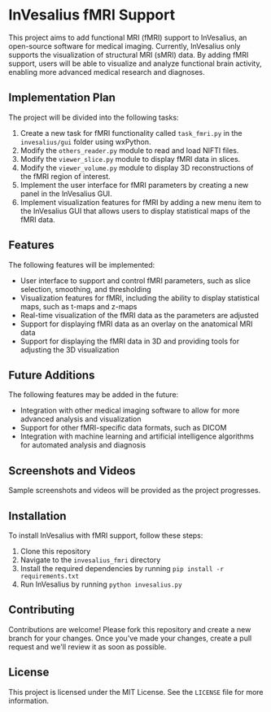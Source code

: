 
# InVesalius fMRI Support

This project aims to add functional MRI (fMRI) support to InVesalius, an open-source software for medical imaging. Currently, InVesalius only supports the visualization of structural MRI (sMRI) data. By adding fMRI support, users will be able to visualize and analyze functional brain activity, enabling more advanced medical research and diagnoses.

## Implementation Plan

The project will be divided into the following tasks:

1.  Create a new task for fMRI functionality called `task_fmri.py` in the `invesalius/gui` folder using wxPython.
2.  Modify the `others_reader.py` module to read and load NIFTI files.
3.  Modify the `viewer_slice.py` module to display fMRI data in slices.
4.  Modify the `viewer_volume.py` module to display 3D reconstructions of the fMRI region of interest.
5.  Implement the user interface for fMRI parameters by creating a new panel in the InVesalius GUI.
6.  Implement visualization features for fMRI by adding a new menu item to the InVesalius GUI that allows users to display statistical maps of the fMRI data.

## Features

The following features will be implemented:

-   User interface to support and control fMRI parameters, such as slice selection, smoothing, and thresholding
-   Visualization features for fMRI, including the ability to display statistical maps, such as t-maps and z-maps
-   Real-time visualization of the fMRI data as the parameters are adjusted
-   Support for displaying fMRI data as an overlay on the anatomical MRI data
-   Support for displaying the fMRI data in 3D and providing tools for adjusting the 3D visualization

## Future Additions

The following features may be added in the future:

-   Integration with other medical imaging software to allow for more advanced analysis and visualization
-   Support for other fMRI-specific data formats, such as DICOM
-   Integration with machine learning and artificial intelligence algorithms for automated analysis and diagnosis

## Screenshots and Videos

Sample screenshots and videos will be provided as the project progresses.

## Installation

To install InVesalius with fMRI support, follow these steps:

1.  Clone this repository
2.  Navigate to the `invesalius_fmri` directory
3.  Install the required dependencies by running `pip install -r requirements.txt`
4.  Run InVesalius by running `python invesalius.py`

## Contributing

Contributions are welcome! Please fork this repository and create a new branch for your changes. Once you've made your changes, create a pull request and we'll review it as soon as possible.

## License

This project is licensed under the MIT License. See the `LICENSE` file for more information.